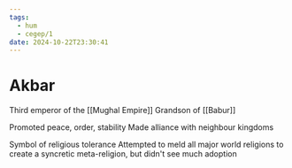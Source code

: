 ```yaml
---
tags:
  - hum
  - cegep/1
date: 2024-10-22T23:30:41
---
```


# Akbar

Third emperor of the [[Mughal Empire]]
Grandson of [[Babur]]

Promoted peace, order, stability
Made alliance with neighbour kingdoms

Symbol of religious tolerance
Attempted to meld all major world religions to create a syncretic meta-religion, but didn't see much adoption
